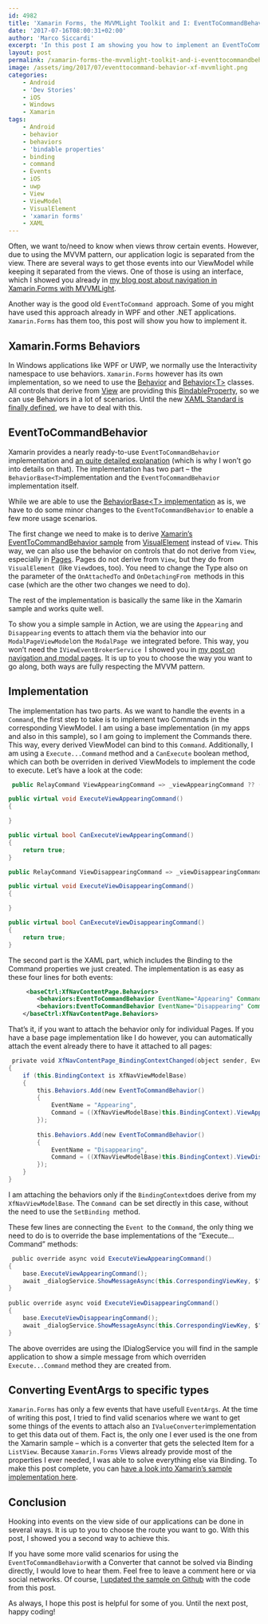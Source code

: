 ```yaml
---
id: 4982
title: 'Xamarin Forms, the MVVMLight Toolkit and I: EventToCommandBehavior'
date: '2017-07-16T08:00:31+02:00'
author: 'Marco Siccardi'
excerpt: 'In this post I am showing you how to implement an EventToCommandBehavior, which makes it very easy to get View events via Binding into a ViewModel.'
layout: post
permalink: /xamarin-forms-the-mvvmlight-toolkit-and-i-eventtocommandbehavior/
image: /assets/img/2017/07/eventtocommand-behavior-xf-mvvmlight.png
categories:
    - Android
    - 'Dev Stories'
    - iOS
    - Windows
    - Xamarin
tags:
    - Android
    - behavior
    - behaviors
    - 'bindable properties'
    - binding
    - command
    - Events
    - iOS
    - uwp
    - View
    - ViewModel
    - VisualElement
    - 'xamarin forms'
    - XAML
---
```


Often, we want to/need to know when views throw certain events. However, due to using the MVVM pattern, our application logic is separated from the view. There are several ways to get those events into our ViewModel while keeping it separated from the views. One of those is using an interface, which I showed you already in [my blog post about navigation in Xamarin.Forms with MVVMLight](http://bit.ly/2sA1dof).

Another way is the good old `EventToCommand `approach. Some of you might have used this approach already in WPF and other .NET applications. `Xamarin.Forms` has them too, this post will show you how to implement it.

## Xamarin.Forms Behaviors

In Windows applications like WPF or UWP, we normally use the Interactivity namespace to use behaviors. `Xamarin.Forms` however has its own implementation, so we need to use the [Behavior](https://developer.xamarin.com/api/type/Xamarin.Forms.Behavior/) and [Behavior&lt;T&gt;](https://developer.xamarin.com/api/type/Xamarin.Forms.Behavior%3CT%3E/) classes. All controls that derive from [View](https://developer.xamarin.com/api/type/Xamarin.Forms.View/) are providing this [BindableProperty](https://developer.xamarin.com/api/type/Xamarin.Forms.BindableProperty/), so we can use Behaviors in a lot of scenarios. Until the new [XAML Standard is finally defined](https://blogs.windows.com/buildingapps/2017/05/19/introducing-xaml-standard-net-standard-2-0/#KRg5LPVcCEAEQwOm.97), we have to deal with this.

## EventToCommandBehavior

Xamarin provides a nearly ready-to-use `EventToCommandBehavior` implementation and [an quite detailed explanation](https://developer.xamarin.com/guides/xamarin-forms/application-fundamentals/behaviors/reusable/event-to-command-behavior/) (which is why I won’t go into details on that). The implementation has two part – the `BehaviorBase<T>`implementation and the `EventToCommandBehavior` implementation itself.

While we are able to use the [BehaviorBase&lt;T&gt; implementation](https://github.com/xamarin/xamarin-forms-samples/blob/master/Behaviors/EventToCommandBehavior/EventToCommandBehavior/Behaviors/BehaviorBase.cs) as is, we have to do some minor changes to the `EventToCommandBehavior` to enable a few more usage scenarios.

The first change we need to make is to derive [Xamarin’s EventToCommandBehavior sample](https://github.com/xamarin/xamarin-forms-samples/blob/master/Behaviors/EventToCommandBehavior/EventToCommandBehavior/Behaviors/EventToCommandBehavior.cs) from [VisualElement](https://developer.xamarin.com/api/type/Xamarin.Forms.VisualElement/) instead of `View`. This way, we can also use the behavior on controls that do not derive from `View`, especially in [Pages](https://developer.xamarin.com/api/type/Xamarin.Forms.Page/). Pages do not derive from `View`, but they do from `VisualElement `(like `View`does, too). You need to change the Type also on the parameter of the `OnAttachedTo` and `OnDetachingFrom `methods in this case (which are the other two changes we need to do).

The rest of the implementation is basically the same like in the Xamarin sample and works quite well.

To show you a simple sample in Action, we are using the `Appearing` and `Disappearing` events to attach them via the behavior into our `ModalPageViewModel`on the `ModalPage `we integrated before. This way, you won’t need the `IViewEventBrokerService `I showed you in [my post on navigation and modal pages](http://bit.ly/2sA1dof). It is up to you to choose the way you want to go along, both ways are fully respecting the MVVM pattern.

## Implementation

The implementation has two parts. As we want to handle the events in a `Command`, the first step to take is to implement two Commands in the corresponding ViewModel. I am using a base implementation (in my apps and also in this sample), so I am going to implement the Commands there. This way, every derived ViewModel can bind to this `Command`. Additionally, I am using a `Execute...Command` method and a `CanExecute` boolean method, which can both be overriden in derived ViewModels to implement the code to execute. Let’s have a look at the code:

``` csharp
 public RelayCommand ViewAppearingCommand => _viewAppearingCommand ?? (_viewAppearingCommand = new RelayCommand(ExecuteViewAppearingCommand, CanExecuteViewAppearingCommand));

public virtual void ExecuteViewAppearingCommand()
{

}

public virtual bool CanExecuteViewAppearingCommand()
{
    return true;
}

public RelayCommand ViewDisappearingCommand => _viewDisappearingCommand ?? (_viewDisappearingCommand = new RelayCommand(ExecuteViewDisappearingCommand, CanExecuteViewDisappearingCommand));

public virtual void ExecuteViewDisappearingCommand()
{

}

public virtual bool CanExecuteViewDisappearingCommand()
{
    return true;
}
```
 
The second part is the XAML part, which includes the Binding to the Command properties we just created. The implementation is as easy as these four lines for both events:

``` xml
     <baseCtrl:XfNavContentPage.Behaviors>
        <behaviors:EventToCommandBehavior EventName="Appearing" Command="{Binding ViewAppearingCommand}"></behaviors:EventToCommandBehavior>
        <behaviors:EventToCommandBehavior EventName="Disappearing" Command="{Binding ViewDisappearingCommand}"></behaviors:EventToCommandBehavior>
    </baseCtrl:XfNavContentPage.Behaviors>
```
 
That’s it, if you want to attach the behavior only for individual Pages. If you have a base page implementation like I do however, you can automatically attach the event already there to have it attached to all pages:

``` csharp
 private void XfNavContentPage_BindingContextChanged(object sender, EventArgs e)
{
    if (this.BindingContext is XfNavViewModelBase)
    {
        this.Behaviors.Add(new EventToCommandBehavior()
        {
            EventName = "Appearing",
            Command = ((XfNavViewModelBase)this.BindingContext).ViewAppearingCommand
        });
 
        this.Behaviors.Add(new EventToCommandBehavior()
        {
            EventName = "Disappearing",
            Command = ((XfNavViewModelBase)this.BindingContext).ViewDisappearingCommand
        });
    }
}
```
 
I am attaching the behaviors only if the `BindingContext`does derive from my `XfNavViewModelBase`. The `Command `can be set directly in this case, without the need to use the `SetBinding `method.

These few lines are connecting the `Event `to the `Command`, the only thing we need to do is to override the base implementations of the “Execute…Command” methods:

``` csharp
 public override async void ExecuteViewAppearingCommand()
{
    base.ExecuteViewAppearingCommand();
    await _dialogService.ShowMessageAsync(this.CorrespondingViewKey, $"from overriden {nameof(ExecuteViewAppearingCommand)}");
}
 
public override async void ExecuteViewDisappearingCommand()
{
    base.ExecuteViewDisappearingCommand();
    await _dialogService.ShowMessageAsync(this.CorrespondingViewKey, $"from overriden {nameof(ExecuteViewDisappearingCommand)}");
}
```
 
The above overrides are using the IDialogService you will find in the sample application to show a simple message from which overriden `Execute...Command` method they are created from.

## Converting EventArgs to specific types

`Xamarin.Forms` has only a few events that have usefull `EventArgs`. At the time of writing this post, I tried to find valid scenarios where we want to get some things of the events to attach also an `IValueConverter`implementation to get this data out of them. Fact is, the only one I ever used is the one from the Xamarin sample – which is a converter that gets the selected Item for a `ListView`. Because `Xamarin.Forms` Views already provide most of the properties I ever needed, I was able to solve everything else via Binding. To make this post complete, you can [have a look into Xamarin’s sample implementation here](https://github.com/xamarin/xamarin-forms-samples/blob/master/Behaviors/EventToCommandBehavior/EventToCommandBehavior/Converters/SelectedItemEventArgsToSelectedItemConverter.cs).

## Conclusion

Hooking into events on the view side of our applications can be done in several ways. It is up to you to choose the route you want to go. With this post, I showed you a second way to achieve this.

If you have some more valid scenarios for using the `EventToCommandBehavior`with a Converter that cannot be solved via Binding directly, I would love to hear them. Feel free to leave a comment here or via social networks. Of course, [I updated the sample on Github](https://github.com/MSiccDev/XfMvvmLight) with the code from this post.

As always, I hope this post is helpful for some of you. Until the next post, happy coding!